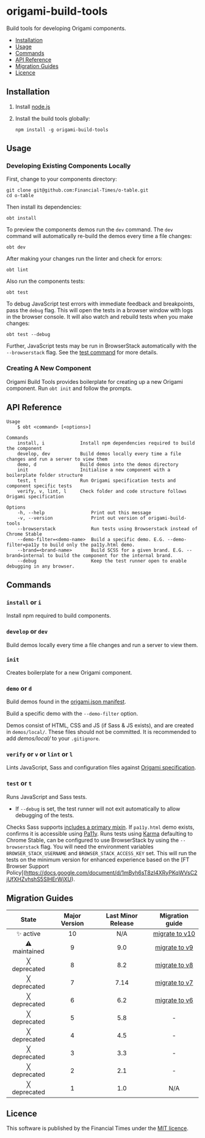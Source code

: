 # origami-build-tools

Build tools for developing Origami components.

- [Installation](#installation)
- [Usage](#usage)
- [Commands](#commands)
- [API Reference](#api-reference)
- [Migration Guides](#migration-guides)
- [Licence](#licence)

## Installation

1. Install [node.js](http://nodejs.org/)

2. Install the build tools globally:

	`npm install -g origami-build-tools`

## Usage

### Developing Existing Components Locally

First, change to your components directory:
```
git clone git@github.com:Financial-Times/o-table.git
cd o-table
```

Then install its dependencies:

`obt install`

To preview the components demos run the `dev` command. The `dev` command will automatically re-build the demos every time a file changes:

`obt dev`

After making your changes run the linter and check for errors:

`obt lint`

Also run the components tests:

`obt test`

To debug JavaScript test errors with immediate feedback and breakpoints, pass the `debug` flag. This will open the tests in a browser window with logs in the browser console. It will also watch and rebuild tests when you make changes:

`obt test --debug`

Further, JavaScript tests may be run in BrowserStack automatically with the `--browserstack` flag. See the [test command](#test-or-t) for more details.

### Creating A New Component

Origami Build Tools provides boilerplate for creating up a new Origami component. Run `obt init` and follow the prompts.

## API Reference

	Usage
		$ obt <command> [<options>]

	Commands
		install, i             Install npm dependencies required to build the component
		develop, dev           Build demos locally every time a file changes and run a server to view them
		demo, d                Build demos into the demos directory
		init                   Initialise a new component with a boilerplate folder structure
		test, t                Run Origami specification tests and component specific tests
		verify, v, lint, l     Check folder and code structure follows Origami specification

	Options
		-h, --help                 Print out this message
		-v, --version              Print out version of origami-build-tools
		--browserstack             Run tests using Browserstack instead of Chrome Stable
		--demo-filter=<demo-name>  Build a specific demo. E.G. --demo-filter=pa11y to build only the pa11y.html demo.
		--brand=<brand-name>       Build SCSS for a given brand. E.G. --brand=internal to build the component for the internal brand.
		--debug                    Keep the test runner open to enable debugging in any browser.

## Commands

### `install` or `i`

Install npm required to build components.

### `develop` or `dev`

Build demos locally every time a file changes and run a server to view them.

### `init`

Creates boilerplate for a new Origami component.

### `demo` or `d`

Build demos found in the [origami.json manifest](https://origami.ft.com/spec/v1/manifest/#demos).

Build a specific demo with the `--demo-filter` option.

Demos consist of HTML, CSS and JS (if Sass & JS exists), and are created in `demos/local/`. These files should not be committed. It is recommended to add _demos/local/_ to your `.gitignore`.

### `verify` or `v` or `lint` or `l`

Lints JavaScript, Sass and configuration files against [Origami specification](https://origami.ft.com/spec/v1/components/).

### `test` or `t`

Runs JavaScript and Sass tests.

* If `--debug` is set, the test runner will not exit automatically to allow debugging of the tests.

Checks Sass supports [includes a primary mixin](https://origami.ft.com/spec/v2/components/sass/#primary-mixin).
If `pa11y.html` demo exists, confirms it is accessible using [Pa11y](http://pa11y.org/).
Runs tests using [Karma](https://karma-runner.github.io) defaulting to Chrome Stable, can be configured to use BrowserStack by using the `--browserstack` flag. You will need the environment variables `BROWSER_STACK_USERNAME` and `BROWSER_STACK_ACCESS_KEY` set. This will run the tests on the minimum version for enhanced experience based on the [FT Browser Support Policy[(https://docs.google.com/document/d/1mByh6sT8zI4XRyPKqWVsC2jUfXHZvhshS5SlHErWjXU).

## Migration Guides

State | Major Version | Last Minor Release | Migration guide |
:---: | :---: | :---: | :---:
✨ active | 10 | N/A | [migrate to v10](MIGRATION.md#migrating-from-v9-to-v10) |
⚠ maintained | 9 | 9.0 | [migrate to v9](MIGRATION.md#migrating-from-v8-to-v9) |
╳ deprecated | 8 | 8.2 | [migrate to v8](MIGRATION.md#migrating-from-v7-to-v8) |
╳ deprecated | 7 | 7.14 | [migrate to v7](MIGRATION.md#migrating-from-v6-to-v7) |
╳ deprecated | 6 | 6.2 | [migrate to v6](MIGRATION.md#migrating-from-v5-to-v6) |
╳ deprecated | 5 | 5.8 | - |
╳ deprecated | 4 | 4.5 | - |
╳ deprecated | 3 | 3.3 | - |
╳ deprecated | 2 | 2.1 | - |
╳ deprecated | 1 | 1.0 | N/A |

## Licence
This software is published by the Financial Times under the [MIT licence](http://opensource.org/licenses/MIT).
